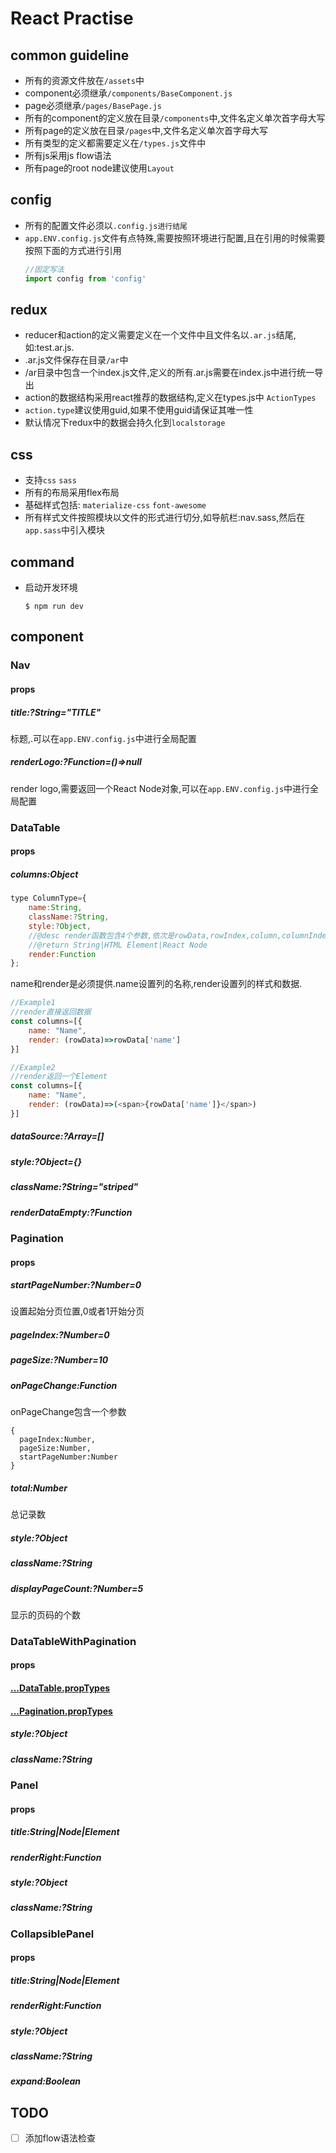 # React Practise

## common guideline

* 所有的资源文件放在`/assets`中
* component必须继承`/components/BaseComponent.js`
* page必须继承`/pages/BasePage.js`
* 所有的component的定义放在目录`/components`中,文件名定义单次首字母大写
* 所有page的定义放在目录`/pages`中,文件名定义单次首字母大写
* 所有类型的定义都需要定义在`/types.js`文件中
* 所有js采用js flow语法
* 所有page的root node建议使用`Layout`

## config

* 所有的配置文件必须以`.config.js进行结尾`
* `app.ENV.config.js`文件有点特殊,需要按照环境进行配置,且在引用的时候需要按照下面的方式进行引用
    ```javascript
    //固定写法
    import config from 'config'
    ```

## redux

* reducer和action的定义需要定义在一个文件中且文件名以`.ar.js`结尾,如:test.ar.js.
* .ar.js文件保存在目录`/ar`中
* /ar目录中包含一个index.js文件,定义的所有.ar.js需要在index.js中进行统一导出
* action的数据结构采用react推荐的数据结构,定义在types.js中 `ActionTypes`
* `action.type`建议使用guid,如果不使用guid请保证其唯一性
* 默认情况下redux中的数据会持久化到`localstorage`

## css

* 支持`css` `sass`
* 所有的布局采用flex布局
* 基础样式包括: `materialize-css` `font-awesome`
* 所有样式文件按照模块以文件的形式进行切分,如导航栏:nav.sass,然后在`app.sass`中引入模块

## command

* 启动开发环境
    ```shell
    $ npm run dev
    ```

## component

### Nav

#### props

##### title:?String="TITLE"
标题,.可以在`app.ENV.config.js`中进行全局配置

##### renderLogo:?Function=()=>null
render logo,需要返回一个React Node对象,可以在`app.ENV.config.js`中进行全局配置

### DataTable

#### props

##### columns:Object
```javascript
type ColumnType={
	name:String,
	className:?String,
	style:?Object,
	//@desc render函数包含4个参数,依次是rowData,rowIndex,column,columnIndex
	//@return String|HTML Element|React Node
	render:Function
};
```
name和render是必须提供.name设置列的名称,render设置列的样式和数据.
```javascript
//Example1 
//render直接返回数据
const columns=[{
    name: "Name",
    render: (rowData)=>rowData['name']
}]

//Example2
//render返回一个Element
const columns=[{
    name: "Name",
    render: (rowData)=>(<span>{rowData['name']}</span>)
}]
```
##### dataSource:?Array=[]
##### style:?Object={}
##### className:?String="striped"
##### renderDataEmpty:?Function

### Pagination

#### props

##### startPageNumber:?Number=0
设置起始分页位置,0或者1开始分页

##### pageIndex:?Number=0
##### pageSize:?Number=10
##### onPageChange:Function
onPageChange包含一个参数
```type
{
  pageIndex:Number,
  pageSize:Number,
  startPageNumber:Number
}
```

##### total:Number
总记录数

##### style:?Object
##### className:?String
##### displayPageCount:?Number=5
显示的页码的个数

### DataTableWithPagination

#### props

#### [...DataTable.propTypes](#datatable)
#### [...Pagination.propTypes](#pagination)
##### style:?Object
##### className:?String

### Panel
#### props
##### title:String|Node|Element
##### renderRight:Function
##### style:?Object
##### className:?String

### CollapsiblePanel
#### props
##### title:String|Node|Element
##### renderRight:Function
##### style:?Object
##### className:?String
##### expand:Boolean

## TODO

- [ ] 添加flow语法检查
